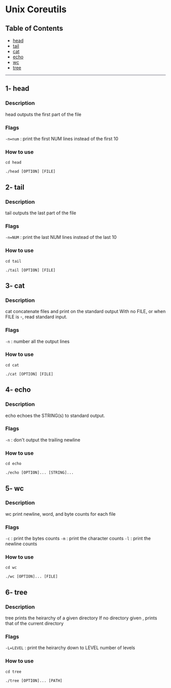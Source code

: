 # Unix Coreutils
## Table of Contents

- <a href ="#head">head</a>
- <a href ="#tail">tail</a>
- <a href ="#cat">cat</a>
- <a href ="#echo">echo</a>
- <a href ="#wc">wc</a>
- <a href ="#tree">tree</a>

<hr style="background-color: #4b4c60"></hr>

 <a id = "head"></a>
 
 ## 1- head
### Description
  head outputs the first part of the file 
### Flags
`-n=num` : print the first NUM lines instead of the first 10
### How to use 
```
cd head
```
```
./head [OPTION] [FILE]
```
 <a id = "tail"></a>
 
 ## 2- tail
### Description
  tail outputs the last part of the file 
### Flags
`-n=NUM` : print the last NUM lines instead of the last 10
### How to use 
```
cd tail
```
```
./tail [OPTION] [FILE]
```

 <a id = "cat"></a>
 
 ## 3- cat
### Description
  cat concatenate files and print on the standard output
  With no FILE, or when FILE is -, read standard input.
### Flags
`-n` : number all the output lines
### How to use 
```
cd cat
```
```
./cat [OPTION] [FILE]
```

 <a id = "echo"></a>

 ## 4- echo
### Description
   echo echoes the STRING(s) to standard output.
### Flags
`-n` : don't output the trailing newline
### How to use 
```
cd echo
```
```
./echo [OPTION]... [STRING]...
```

  <a id = "wc"></a>

 ## 5- wc
 
### Description
   wc print newline, word, and byte counts for each file
   
### Flags
`-c` : print the bytes counts
`-m` : print the character counts
`-l` : print the newline counts

### How to use 
```
cd wc
```
```
./wc [OPTION]... [FILE]
```

  <a id = "tree"></a>

 ## 6- tree
 
### Description
  tree prints the heirarchy of a given directory
  If no directory given , prints that of the current directory
### Flags
`-L=LEVEL` : print the heirarchy down to LEVEL number of levels

### How to use 
```
cd tree
```
```
./tree [OPTION]... [PATH]
```
